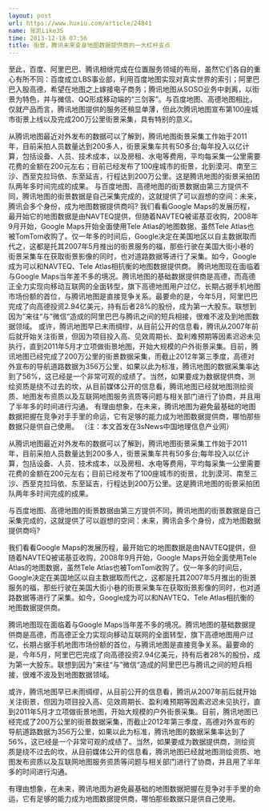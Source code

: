 ```yaml
---
layout: post
url: https://www.huxiu.com/article/24841
name: 张凯Like3S
time: 2013-12-18 07:56
title: 街景，腾讯未来变身地图数据提供商的一大杠杆支点
---
```

至此，百度、阿里巴巴、腾讯相继完成在位置服务领域的布局，虽然它们各自的重心有所不同：百度成立LBS事业部，利用百度地图实现对真实世界的索引；阿里巴巴入股高德，希望在地图之上嫁接电子商务；腾讯地图从SOSO业务中剥离，以街景为特色，并与微信、QQ形成移动端的“三剑客”。与百度地图、高德地图相比，仅就产品而言，腾讯地图提供的服务还稍显单薄，但此次腾讯地图宣布第100座城市街景上线以及完成200万公里街景采集，具有特别的意义。

从腾讯地图最近对外发布的数据可以了解到，腾讯地图街景采集工作始于2011年，目前采拍人员数量达到200多人，街景采集车共有50多台;每年投入以亿计算，包括设备、人员、技术成本，以及房租、水电等费用，平均每采集一公里需要花费的金额在200元左右；目前已经发布了100座城市的街景，北到漠河、南至三沙、西至克拉玛依、东至延吉，行程达到200万公里。这是腾讯地图的街景采拍团队两年多时间完成的成果。 与百度地图、高德地图的街景数据由第三方提供不同，腾讯地图的街景数据是自己采集完成的，这就提供了可以遐想的空间：未来，腾讯会多个身份，成为地图数据提供商吗? 我们看看Google Maps的发展历程，最开始它的地图数据是由NAVTEQ提供，但随着NAVTEQ被诺基亚收购，2008年9月开始，Google Maps开始全面使用Tele Atlas的地图数据，虽然Tele Atlas也被TomTom收购了。仅一年多的时间后，Google决定在美国地区以自主数据取而代之，这都是托其2007年5月推出的街景服务的福，那些行驶在美国大街小巷的街景采集车在获取街景影像的同时，也对道路数据等进行了采集。如今，Google成为可以和NAVTEQ、Tele Atlas相抗衡的地图数据提供商。 腾讯地图现在面临着与Google Maps当年差不多的境况。腾讯地图的基础数据提供商是高德，而高德正全力实现向移动互联网的全面转型，旗下高德地图用户过亿，长期占据手机地图市场份额的首位，与腾讯地图是直接竞争关系。最要命的是，今年5月，阿里巴巴完成了向高德投资2.94亿美元，持有后者28%的股份，成为第一大股东。联想到因为”来往“与”微信“造成的阿里巴巴与腾讯之间的短兵相接，很难不波及到地图数据领域。 或许，腾讯地图早已未雨绸缪，从目前公开的信息看，腾讯从2007年前后就开始关注街景，但因为项目投入高、见效周期长、盈利难预期等因素迟迟未见执行，直到2011年5月才立项做街景地图，开始大规模的户外街景采集。目前，腾讯地图已经完成了200万公里的街景数据采集，而截止2012年第三季度，高德对外宣布的导航道路数据为356万公里，如果以此为标准，腾讯地图的数据采集率达到了56%，这已经是一个非常可观的成绩了。当然，如果要成为数据提供商，测绘资质是绕不过去的坎，从目前媒体公开的信息看，腾讯地图已经就地图测绘资质、地图发布资质以及互联网地图服务资质等问题与相关部门进行了协商，并且用了半年多的时间进行沟通。 有理由想象，在未来，腾讯地图为避免最基础的地图数据把握在竞争对手手里的命运，它有足够的能力成为地图数据提供商，哪怕那些数据只是供自己使用。 （注：本文首发在3sNews中国地理信息产业网）

从腾讯地图最近对外发布的数据可以了解到，腾讯地图街景采集工作始于2011年，目前采拍人员数量达到200多人，街景采集车共有50多台;每年投入以亿计算，包括设备、人员、技术成本，以及房租、水电等费用，平均每采集一公里需要花费的金额在200元左右；目前已经发布了100座城市的街景，北到漠河、南至三沙、西至克拉玛依、东至延吉，行程达到200万公里。这是腾讯地图的街景采拍团队两年多时间完成的成果。

与百度地图、高德地图的街景数据由第三方提供不同，腾讯地图的街景数据是自己采集完成的，这就提供了可以遐想的空间：未来，腾讯会多个身份，成为地图数据提供商吗?

我们看看Google Maps的发展历程，最开始它的地图数据是由NAVTEQ提供，但随着NAVTEQ被诺基亚收购，2008年9月开始，Google Maps开始全面使用Tele Atlas的地图数据，虽然Tele Atlas也被TomTom收购了。仅一年多的时间后，Google决定在美国地区以自主数据取而代之，这都是托其2007年5月推出的街景服务的福，那些行驶在美国大街小巷的街景采集车在获取街景影像的同时，也对道路数据等进行了采集。如今，Google成为可以和NAVTEQ、Tele Atlas相抗衡的地图数据提供商。

腾讯地图现在面临着与Google Maps当年差不多的境况。腾讯地图的基础数据提供商是高德，而高德正全力实现向移动互联网的全面转型，旗下高德地图用户过亿，长期占据手机地图市场份额的首位，与腾讯地图是直接竞争关系。最要命的是，今年5月，阿里巴巴完成了向高德投资2.94亿美元，持有后者28%的股份，成为第一大股东。联想到因为”来往“与”微信“造成的阿里巴巴与腾讯之间的短兵相接，很难不波及到地图数据领域。

或许，腾讯地图早已未雨绸缪，从目前公开的信息看，腾讯从2007年前后就开始关注街景，但因为项目投入高、见效周期长、盈利难预期等因素迟迟未见执行，直到2011年5月才立项做街景地图，开始大规模的户外街景采集。目前，腾讯地图已经完成了200万公里的街景数据采集，而截止2012年第三季度，高德对外宣布的导航道路数据为356万公里，如果以此为标准，腾讯地图的数据采集率达到了56%，这已经是一个非常可观的成绩了。当然，如果要成为数据提供商，测绘资质是绕不过去的坎，从目前媒体公开的信息看，腾讯地图已经就地图测绘资质、地图发布资质以及互联网地图服务资质等问题与相关部门进行了协商，并且用了半年多的时间进行沟通。

有理由想象，在未来，腾讯地图为避免最基础的地图数据把握在竞争对手手里的命运，它有足够的能力成为地图数据提供商，哪怕那些数据只是供自己使用。

